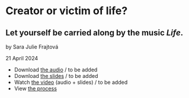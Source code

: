 # Creator or victim of life? #
## Let yourself be carried along by the music _Life_. ##

by Sara Julie Frajtová

21 April 2024

- Download [the audio](…) <!-- Optional audio-only — think podcast. --> / to be added
- Download [the slides](assets/surname-title-slides.pdf) <!-- Link to your slides: PDF, Figma, etc. --> / to be added
- Watch [the video](…) (audio + slides) / to be added
- View [the process](process.md) <!-- Preparation, show and tell your process; think, case study. -->

<!-- A text transcription of your audio as stand-alone article with images, links, etc. -->
